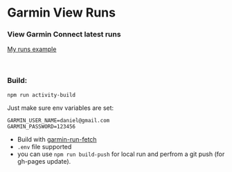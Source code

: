 # Garmin View Runs
### View Garmin Connect latest runs
[My runs example](https://danielschwartz85.github.io/garmin-view-runs/)

<br/>

### Build:
```
npm run activity-build
```

Just make sure env variables are set: 
```
GARMIN_USER_NAME=daniel@gmail.com
GARMIN_PASSWORD=123456
```

* Build with [garmin-run-fetch](https://github.com/danielschwartz85/garmin-run-fetch)
* `.env` file supported
* you can use `npm run build-push` for local run and perfrom a git push (for gh-pages update).

